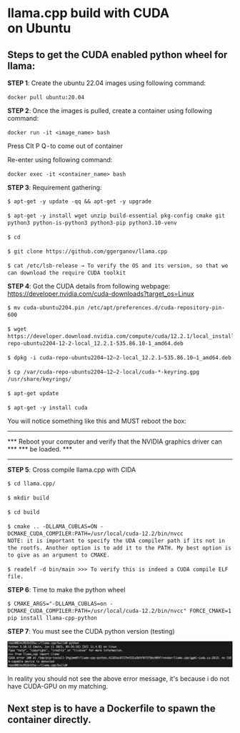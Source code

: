 # llama.cpp build with CUDA on Ubuntu

## Steps to get the CUDA enabled python wheel for llama:

**STEP 1**: Create the ubuntu 22.04 images using following command:

`docker pull ubuntu:20.04`

**STEP 2**: Once the images is pulled, create a container using following command:

`docker run -it <image_name> bash`

Press Clt P Q - to come out of container

Re-enter using following command:

`docker exec -it <container_name> bash`

**STEP 3**: Requirement gathering:
```
$ apt-get -y update -qq && apt-get -y upgrade

$ apt-get -y install wget unzip build-essential pkg-config cmake git python3 python-is-python3 python3-pip python3.10-venv

$ cd

$ git clone https://github.com/ggerganov/llama.cpp

$ cat /etc/lsb-release → To verify the OS and its version, so that we can download the require CUDA toolkit
```

**STEP 4**: Got the CUDA details from following webpage: https://developer.nvidia.com/cuda-downloads?target_os=Linux
```
$ mv cuda-ubuntu2204.pin /etc/apt/preferences.d/cuda-repository-pin-600

$ wget https://developer.download.nvidia.com/compute/cuda/12.2.1/local_installers/cuda-repo-ubuntu2204-12-2-local_12.2.1-535.86.10-1_amd64.deb

$ dpkg -i cuda-repo-ubuntu2204–12–2-local_12.2.1–535.86.10–1_amd64.deb

$ cp /var/cuda-repo-ubuntu2204–12–2-local/cuda-*-keyring.gpg /usr/share/keyrings/

$ apt-get update

$ apt-get -y install cuda
```

You will notice something like this and MUST reboot the box:
*****************************************************************************
*** Reboot your computer and verify that the NVIDIA graphics driver can ***
*** be loaded. ***
*****************************************************************************

**STEP 5**: Cross compile llama.cpp with CIDA
```
$ cd llama.cpp/

$ mkdir build

$ cd build

$ cmake .. -DLLAMA_CUBLAS=ON -DCMAKE_CUDA_COMPILER:PATH=/usr/local/cuda-12.2/bin/nvcc
NOTE: it is important to specify the UDA compiler path if its not in the rootfs. Another option is to add it to the PATH. My best option is to give as an argument to CMAKE.

$ readelf -d bin/main >>> To verify this is indeed a CUDA compile ELF file.
```
**STEP 6**: Time to make the python wheel
```
$ CMAKE_ARGS="-DLLAMA_CUBLAS=on -DCMAKE_CUDA_COMPILER:PATH=/usr/local/cuda-12.2/bin/nvcc" FORCE_CMAKE=1 pip install llama-cpp-python
```

**STEP 7**: You must see the CUDA python version (testing)

![CUDA_image](images/CUDA_python_version.png)

In reality you should not see the above error message, it's because i do not have CUDA-GPU on my matching. 


## Next step is to have a Dockerfile to spawn the container directly. 

